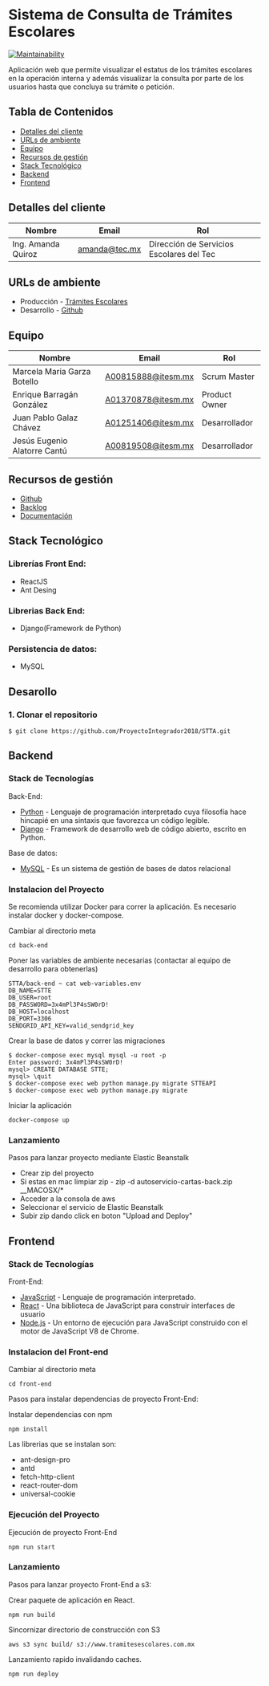 # Sistema de Consulta de Trámites Escolares

[![Maintainability](https://api.codeclimate.com/v1/badges/c60f047b52fa6baaa7f9/maintainability)](https://codeclimate.com/github/ProyectoIntegrador2018/STTA/maintainability)


Aplicación web que permite visualizar el estatus de los trámites escolares en la operación interna y además visualizar la consulta por parte de los usuarios hasta que concluya su trámite o petición.
    
## Tabla de Contenidos

* [Detalles del cliente](#detalles-del-cliente)
* [URLs de ambiente](#urls-de-ambiente)
* [Equipo](#equipo)
* [Recursos de gestión](#recursos-de-gesti%c3%b3n)
* [Stack Tecnológico](#stack-tecnol%c3%b3gico)
* [Backend](#backend)
* [Frontend](#frontend)

## Detalles del cliente

| Nombre             | Email         | Rol                                      |
| ------------------ | ------------- | ---------------------------------------- |
| Ing. Amanda Quiroz | amanda@tec.mx | Dirección de Servicios Escolares del Tec |

## URLs de ambiente

* Producción - [Trámites Escolares](https://www.tramitesescolares.com.mx)
* Desarrollo - [Github](https://github.com/ProyectoIntegrador2018/STTA)

## Equipo

| Nombre                       | Email              | Rol           |
| ---------------------------- | ------------------ | ------------- |
| Marcela Maria Garza Botello  | A00815888@itesm.mx | Scrum Master  |
| Enrique Barragán González    | A01370878@itesm.mx | Product Owner |
| Juan Pablo Galaz Chávez      | A01251406@itesm.mx | Desarrollador |
| Jesús Eugenio Alatorre Cantú | A00819508@itesm.mx | Desarrollador |

## Recursos de gestión

* [Github](https://github.com/ProyectoIntegrador2018/STTA)
* [Backlog](https://github.com/ProyectoIntegrador2018/STTA/projects/1)
* [Documentación](https://drive.google.com/drive/folders/1e7J2xKsqwhiYtfO7NGgFIzVfx1me6oOo?usp=sharing)

## Stack Tecnológico

### Librerías Front End:
* ReactJS
* Ant Desing

### Librerias Back End:
* Django(Framework de Python)

### Persistencia de datos:
* MySQL

## Desarollo

### 1. Clonar el repositorio
```
$ git clone https://github.com/ProyectoIntegrador2018/STTA.git
```

## Backend

### Stack de Tecnologías

Back-End:
* [Python](https://www.python.org) - Lenguaje de programación interpretado cuya filosofía hace hincapié en una sintaxis que favorezca un código legible.
* [Django](https://www.djangoproject.com) - Framework de desarrollo web de código abierto, escrito en Python.

Base de datos:
* [MySQL](https://www.mysql.com) - Es un sistema de gestión de bases de datos relacional 

### Instalacion del Proyecto

Se recomienda utilizar Docker para correr la aplicación. Es necesario instalar docker y docker-compose.

Cambiar al directorio meta
```
cd back-end
```

Poner las variables de ambiente necesarias (contactar al equipo de desarrollo para obtenerlas)
```
STTA/back-end ~ cat web-variables.env
DB_NAME=STTE
DB_USER=root
DB_PASSWORD=3x4mPl3P4sSW0rD!
DB_HOST=localhost
DB_PORT=3306
SENDGRID_API_KEY=valid_sendgrid_key
```

Crear la base de datos y correr las migraciones
```
$ docker-compose exec mysql mysql -u root -p
Enter password: 3x4mPl3P4sSW0rD!
mysql> CREATE DATABASE STTE;
mysql> \quit
$ docker-compose exec web python manage.py migrate STTEAPI
$ docker-compose exec web python manage.py migrate
```

Iniciar la aplicación
```
docker-compose up
```

### Lanzamiento

Pasos para lanzar proyecto mediante Elastic Beanstalk

* Crear zip del proyecto 
* Si estas en mac limpiar zip - zip -d autoservicio-cartas-back.zip __MACOSX/\*
* Acceder a la consola de aws
* Seleccionar el servicio de Elastic Beanstalk
* Subir zip dando click en boton "Upload and Deploy"

## Frontend

### Stack de Tecnologías

Front-End:
* [JavaScript](https://www.javascript.com) - Lenguaje de programación interpretado.
* [React](https://reactjs.org) - Una biblioteca de JavaScript para construir interfaces de usuario
* [Node.js](https://nodejs.org/es/) - Un entorno de ejecución para JavaScript construido con el motor de JavaScript V8 de Chrome.

### Instalacion del Front-end

Cambiar al directorio meta
```
cd front-end
```

Pasos para instalar dependencias de proyecto Front-End:

Instalar dependencias con npm
```
npm install
```

Las librerias que se instalan son:
* ant-design-pro
* antd
* fetch-http-client
* react-router-dom
* universal-cookie

### Ejecución del Proyecto

Ejecución de proyecto Front-End
```
npm run start
```

### Lanzamiento

Pasos para lanzar proyecto Front-End a s3:

Crear paquete de aplicación en React.
```
npm run build
```

Sincornizar directorio de construcción con S3
```
aws s3 sync build/ s3://www.tramitesescolares.com.mx
```

Lanzamiento rapido invalidando caches.
```
npm run deploy
```
